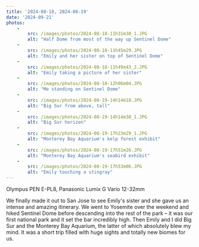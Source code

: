 ```yaml
---
title: '2024-08-18, 2024-08-19'
date: '2024-09-21'
photos:
    -
        src: /images/photos/2024-08-18-11h31m30_1.JPG
        alt: "Half Dome from most of the way up Sentinel Dome"
    -
        src: /images/photos/2024-08-18-11h45m29.JPG
        alt: "Emily and her sister on top of Sentinel Dome"
    -
        src: /images/photos/2024-08-18-11h49m43_2.JPG
        alt: "Emily taking a picture of her sister"
    -
        src: /images/photos/2024-08-18-12h06m04.JPG
        alt: "Me standing on Sentinel Dome"
    -
        src: /images/photos/2024-08-19-14h14m18.JPG
        alt: "Big Sur from above, tall"
    -
        src: /images/photos/2024-08-19-14h14m38_1.JPG
        alt: "Big Sur horizon"
    -
        src: /images/photos/2024-08-19-17h23m29_1.JPG
        alt: "Monterey Bay Aquarium's kelp forest exhibit"
    -
        src: /images/photos/2024-08-19-17h51m26.JPG
        alt: "Monterey Bay Aquarium's seabird exhibit"
    -
        src: /images/photos/2024-08-19-17h53m06.JPG
        alt: "Emily touching a stingray"
---
```

Olympus PEN E-PL8, Panasonic Lumix G Vario 12-32mm

We finally made it out to San Jose to see Emily's sister and she gave us an intense and amazing itinerary. We went to Yosemite over the weekend and hiked Sentinel Dome before descending into the rest of the park – it was our first national park and it set the bar incredibly high. Then Emily and I did Big Sur and the Monterey Bay Aquarium, the latter of which absolutely blew my mind. It was a short trip filled with huge sights and totally new biomes for us.
